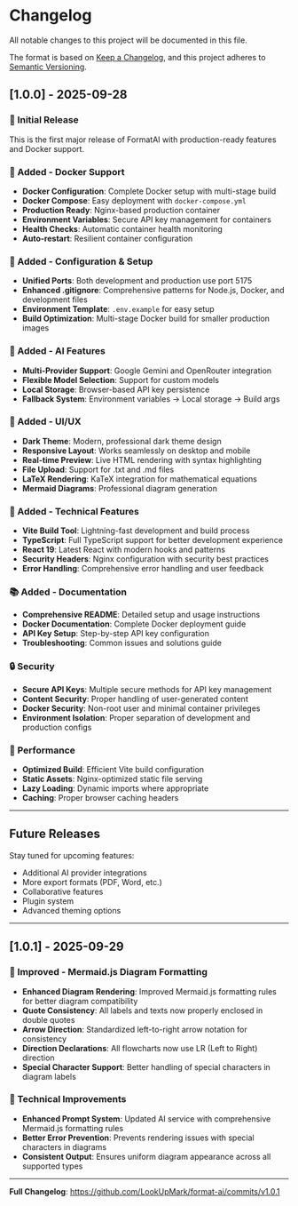 # Changelog

All notable changes to this project will be documented in this file.

The format is based on [Keep a Changelog](https://keepachangelog.com/en/1.0.0/),
and this project adheres to [Semantic Versioning](https://semver.org/spec/v2.0.0.html).

## [1.0.0] - 2025-09-28

### 🎉 Initial Release

This is the first major release of FormatAI with production-ready features and Docker support.

### 🐳 Added - Docker Support
- **Docker Configuration**: Complete Docker setup with multi-stage build
- **Docker Compose**: Easy deployment with `docker-compose.yml`
- **Production Ready**: Nginx-based production container
- **Environment Variables**: Secure API key management for containers
- **Health Checks**: Automatic container health monitoring
- **Auto-restart**: Resilient container configuration

### 🔧 Added - Configuration & Setup
- **Unified Ports**: Both development and production use port 5175
- **Enhanced .gitignore**: Comprehensive patterns for Node.js, Docker, and development files
- **Environment Template**: `.env.example` for easy setup
- **Build Optimization**: Multi-stage Docker build for smaller production images

### 🤖 Added - AI Features  
- **Multi-Provider Support**: Google Gemini and OpenRouter integration
- **Flexible Model Selection**: Support for custom models
- **Local Storage**: Browser-based API key persistence
- **Fallback System**: Environment variables → Local storage → Build args

### 🎨 Added - UI/UX
- **Dark Theme**: Modern, professional dark theme design
- **Responsive Layout**: Works seamlessly on desktop and mobile
- **Real-time Preview**: Live HTML rendering with syntax highlighting
- **File Upload**: Support for .txt and .md files
- **LaTeX Rendering**: KaTeX integration for mathematical equations
- **Mermaid Diagrams**: Professional diagram generation

### 🔨 Added - Technical Features
- **Vite Build Tool**: Lightning-fast development and build process
- **TypeScript**: Full TypeScript support for better development experience
- **React 19**: Latest React with modern hooks and patterns
- **Security Headers**: Nginx configuration with security best practices
- **Error Handling**: Comprehensive error handling and user feedback

### 📚 Added - Documentation
- **Comprehensive README**: Detailed setup and usage instructions
- **Docker Documentation**: Complete Docker deployment guide
- **API Key Setup**: Step-by-step API key configuration
- **Troubleshooting**: Common issues and solutions guide

### 🔒 Security
- **Secure API Keys**: Multiple secure methods for API key management
- **Content Security**: Proper handling of user-generated content
- **Docker Security**: Non-root user and minimal container privileges
- **Environment Isolation**: Proper separation of development and production configs

### 🚀 Performance
- **Optimized Build**: Efficient Vite build configuration
- **Static Assets**: Nginx-optimized static file serving
- **Lazy Loading**: Dynamic imports where appropriate
- **Caching**: Proper browser caching headers

---

## Future Releases

Stay tuned for upcoming features:
- Additional AI provider integrations
- More export formats (PDF, Word, etc.)
- Collaborative features
- Plugin system
- Advanced theming options

---

## [1.0.1] - 2025-09-29

### 🎨 Improved - Mermaid.js Diagram Formatting
- **Enhanced Diagram Rendering**: Improved Mermaid.js formatting rules for better diagram compatibility
- **Quote Consistency**: All labels and texts now properly enclosed in double quotes
- **Arrow Direction**: Standardized left-to-right arrow notation for consistency
- **Direction Declarations**: All flowcharts now use LR (Left to Right) direction
- **Special Character Support**: Better handling of special characters in diagram labels

### 🔧 Technical Improvements
- **Enhanced Prompt System**: Updated AI service with comprehensive Mermaid.js formatting rules
- **Better Error Prevention**: Prevents rendering issues with special characters in diagrams
- **Consistent Output**: Ensures uniform diagram appearance across all supported types

---

**Full Changelog**: https://github.com/LookUpMark/format-ai/commits/v1.0.1